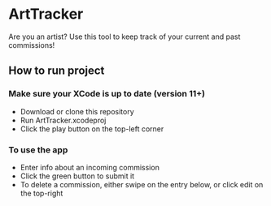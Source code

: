 # ArtTracker
Are you an artist? Use this tool to keep track of your current and past commissions!

## How to run project
### Make sure your XCode is up to date (version 11+)
- Download or clone this repository 
- Run ArtTracker.xcodeproj
- Click the play button on the top-left corner

### To use the app
- Enter info about an incoming commission
- Click the green button to submit it
- To delete a commission, either swipe on the entry below, or click edit on the top-right
